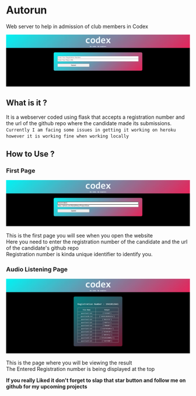 # Autorun
Web server to help in admission of club members in Codex

![Image showing the Index Page](https://github.com/MartyMiniac/Autorun/blob/master/images/index.JPG "Index Page")

## What is it ?
It is a webserver coded using flask that accepts a registration number and the url of the github repo where the candidate made its submissions.<br>
`Currently I am facing some issues in getting it working on heroku however it is working fine when working locally`

## How to Use ?

### First Page

![Image showing entries in the first page](https://github.com/MartyMiniac/Autorun/blob/master/images/step1.JPG "Index Page")

This is the first page you will see when you open the website
<br>
Here you need to enter the registration number of the candidate and the url of the candidate's github repo
<br>
Registration number is kinda unique identifier to identify you.

### Audio Listening Page

![Image showing the Result](https://github.com/MartyMiniac/Autorun/blob/master/images/result.JPG "Result Page")

This is the page where you will be viewing the result
<br>
The Entered Registration number is being displayed at the top

**If you really Liked it don't forget to slap that star button and follow me on github for my upcoming projects**
